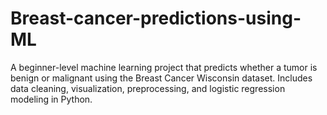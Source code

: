 # Breast-cancer-predictions-using-ML
A beginner-level machine learning project that predicts whether a tumor is benign or malignant using the Breast Cancer Wisconsin dataset. Includes data cleaning, visualization, preprocessing, and logistic regression modeling in Python.
